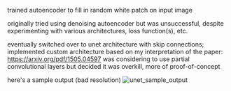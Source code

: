 trained autoencoder to fill in random white patch on input image

originally tried using denoising autoencoder but was unsuccessful, despite experimenting with various architectures, loss function(s), etc.

eventually switched over to unet architecture with skip connections; implemented custom architecture based on my interpretation of the paper: https://arxiv.org/pdf/1505.04597
was considering to use partial convolutional layers but decided it was overkill, more of proof-of-concept 

here's a sample output (bad resolution)
![unet_sample_output](https://github.com/user-attachments/assets/a2444e53-64ef-4191-bc3a-32e70cb1987f)
